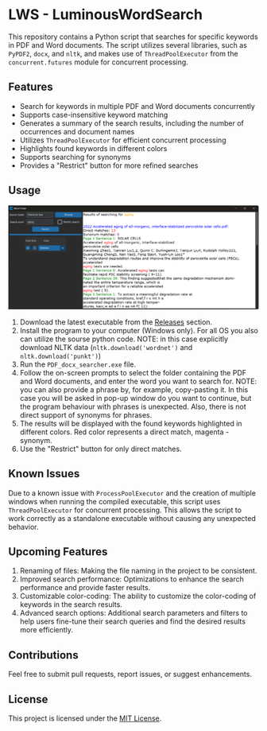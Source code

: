 # LWS - LuminousWordSearch


This repository contains a Python script that searches for specific keywords in PDF and Word documents. The script utilizes several libraries, such as `PyPDF2`, `docx`, and `nltk`, and makes use of `ThreadPoolExecutor` from the `concurrent.futures` module for concurrent processing.

## Features

- Search for keywords in multiple PDF and Word documents concurrently
- Supports case-insensitive keyword matching
- Generates a summary of the search results, including the number of occurrences and document names
- Utilizes `ThreadPoolExecutor` for efficient concurrent processing
- Highlights found keywords in different colors
- Supports searching for synonyms
- Provides a "Restrict" button for more refined searches
 

## Usage

![img.png](Media/img.png)
1. Download the latest executable from the [Releases](https://github.com/Rusya665/Artticles_parser/releases) section.
2. Install the program to your computer (Windows only). For all OS you also can utilize the sourse python code. NOTE: in this case explicitly download NLTK data (`nltk.download('wordnet')` and `nltk.download('punkt')`)  
3. Run the `PDF_docx_searcher.exe` file.
4. Follow the on-screen prompts to select the folder containing the PDF and Word documents, and enter the word you want to search for. NOTE: you can also provide a phrase by, for example, copy-pasting it. In this case you will be asked in pop-up window do you want to continue, but the program behaviour with phrases is unexpected. Also, there is not direct support of synonyms for phrases.
5. The results will be displayed with the found keywords highlighted in different colors. Red color represents a direct match, magenta - synonym.
6. Use the "Restrict" button for only direct matches.

## Known Issues

Due to a known issue with `ProcessPoolExecutor` and the creation of multiple windows when running the compiled executable, this script uses `ThreadPoolExecutor` for concurrent processing. This allows the script to work correctly as a standalone executable without causing any unexpected behavior.

## Upcoming Features

1. Renaming of files: Making the file naming in the project to be consistent.
2. Improved search performance: Optimizations to enhance the search performance and provide faster results.
3. Customizable color-coding: The ability to customize the color-coding of keywords in the search results.
4. Advanced search options: Additional search parameters and filters to help users fine-tune their search queries and find the desired results more efficiently.

## Contributions

Feel free to submit pull requests, report issues, or suggest enhancements.

## License

This project is licensed under the [MIT License](https://opensource.org/licenses/MIT).
